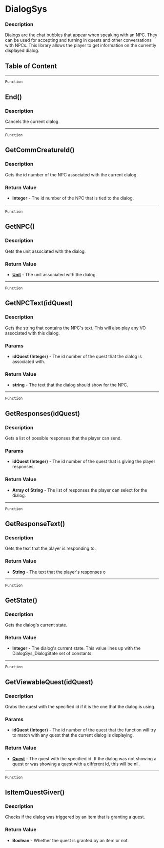 DialogSys
=========

### Description

Dialogs are the chat bubbles that appear when speaking with an NPC. They
can be used for accepting and turning in quests and other conversations
with NPCs. This library allows the player to get information on the
currently displayed dialog.

Table of Content
---------------- 

<!-- toc -->

------------------------------------------------------------------------

`Function`

End()
-----

### Description

Cancels the current dialog.

------------------------------------------------------------------------

`Function`

GetCommCreatureId()
-------------------

### Description

Gets the id number of the NPC associated with the current dialog.

### Return Value

-   **Integer** - The id number of the NPC that is tied to the dialog.

------------------------------------------------------------------------

`Function`

GetNPC()
--------

### Description

Gets the unit associated with the dialog.

### Return Value

-   **[Unit](../Classes/Unit.md)** - The unit associated with the
    dialog.

------------------------------------------------------------------------

`Function`

GetNPCText(idQuest)
-------------------

### Description

Gets the string that contains the NPC's text. This will also play any VO
associated with this dialog.

### Params

-   **idQuest** **(Integer)** - The id number of the quest that the
    dialog is associated with.

### Return Value

-   **string** - The text that the dialog should show for the NPC.

------------------------------------------------------------------------

`Function`

GetResponses(idQuest)
---------------------

### Description

Gets a list of possible responses that the player can send.

### Params

-   **idQuest** **(Integer)** - The id number of the quest that is
    giving the player responses.

### Return Value

-   **Array of String** - The list of responses the player can select
    for the dialog.

------------------------------------------------------------------------

`Function`

GetResponseText()
-----------------

### Description

Gets the text that the player is responding to.

### Return Value

-   **String** - The text that the player's responses o

------------------------------------------------------------------------

`Function`

GetState()
----------

### Description

Gets the dialog's current state.

### Return Value

-   **Integer** - The dialog's current state. This value lines up with
    the DialogSys\_DialogState set of constants.

------------------------------------------------------------------------

`Function`

GetViewableQuest(idQuest)
-------------------------

### Description

Grabs the quest with the specified id if it is the one that the dialog
is using.

### Params

-   **idQuest** **(Integer)** - The id number of the quest that the
    function will try to match with any quest that the current dialog is
    displaying.

### Return Value

-   **[Quest](../Classes/Quest.md)** - The quest with the specified id.
    If the dialog was not showing a quest or was showing a quest with a
    different id, this will be nil.

------------------------------------------------------------------------

`Function`

IsItemQuestGiver()
------------------

### Description

Checks if the dialog was triggered by an item that is granting a quest.

### Return Value

-   **Boolean** - Whether the quest is granted by an item or not.
